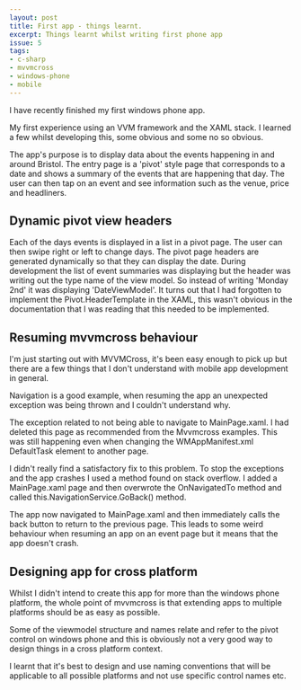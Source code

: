 ```yaml
---
layout: post
title: First app - things learnt.
excerpt: Things learnt whilst writing first phone app
issue: 5
tags: 
- c-sharp
- mvvmcross
- windows-phone
- mobile
---
```


I have recently finished my first windows phone app.

My first experience using an VVM framework and the XAML stack. I learned a few whilst developing this, some obvious and some no so obvious. 

The app's purpose is to display data about the events happening in and around Bristol. The entry page is a 'pivot' style page that corresponds to a date and shows a summary of the events that are happening that day. The user can then tap on an event and see information such as the venue, price and headliners.

## Dynamic pivot view headers ##

Each of the days events is displayed in a list in a pivot page. The user can then swipe right or left to change days. The pivot page headers are generated dynamically so that they can display the date.
During development the list of event summaries was displaying but the header was writing out the type name of the view model. So instead of writing 'Monday 2nd' it was displaying 'DateViewModel'. 
It turns out that I had forgotten to implement the Pivot.HeaderTemplate in the XAML, this wasn't obvious in the documentation that I was reading that this needed to be implemented.

## Resuming mvvmcross behaviour ##

I'm just starting out with MVVMCross, it's been easy enough to pick up but there are a few things that I don't understand with mobile app development in general.

Navigation is a good example, when resuming the app an unexpected exception was being thrown and I couldn't understand why.

The exception related to not being able to navigate to MainPage.xaml. I had deleted this page as recommended from the Mvvmcross examples. This was still happening even when changing the WMAppManifest.xml DefaultTask element to another page. 

I didn't really find a satisfactory fix to this problem. To stop the exceptions and the app crashes I used a method found on stack overflow. I added a MainPage.xaml page and then overwrote the OnNavigatedTo method and called this.NavigationService.GoBack() method. 

The app now navigated to MainPage.xaml and then immediately calls the back button to return to the previous page. This leads to some weird behaviour when resuming an app on an event page but it means that the app doesn't crash.

## Designing app for cross platform ##

Whilst I didn't intend to create this app for more than the windows phone platform, the whole point of mvvmcross is that extending apps to multiple platforms should be as easy as possible.

Some of the viewmodel structure and names relate and refer to the pivot control on windows phone and this is obviously not a very good way to design things in a cross platform context.

I learnt that it's best to design and use naming conventions that will be applicable to all possible platforms and not use specific control names etc.

